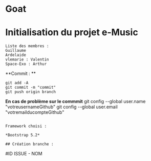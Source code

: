 # Goat
# Initialisation du projet e-Music

```
Liste des membres : 
Guillaume
Ardelaide 
vlemarie : Valentin 
Space-Exo : Arthur 
```
**Commit : **
```
git add -A
git commit -m "commit"
git push origin branch 
```
**En cas de problème sur le commmit**
git config --global user.name "votreusernameGithub" 
git config --global user.email "votremailducompteGithub"
```

Framework choisi : 

*Bootstrap 5.2*

## Création branche :
```
#ID ISSUE - NOM
```
